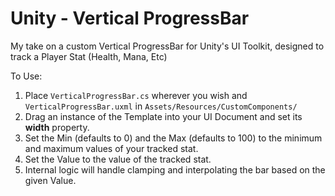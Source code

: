 # Unity - Vertical ProgressBar

My take on a custom Vertical ProgressBar for Unity's UI Toolkit, designed to track a Player Stat (Health, Mana, Etc)

To Use:

1) Place `VerticalProgressBar.cs` wherever you wish and `VerticalProgressBar.uxml` in `Assets/Resources/CustomComponents/`
2) Drag an instance of the Template into your UI Document and set its **width** property.
3) Set the Min (defaults to 0) and the Max (defaults to 100) to the minimum and maximum values of your tracked stat.
4) Set the Value to the value of the tracked stat.
5) Internal logic will handle clamping and interpolating the bar based on the given Value.
